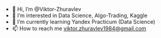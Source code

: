 - 👋 Hi, I’m @Viktor-Zhuravlev
- 👀 I’m interested in Data Science, Algo-Trading, Kaggle
- 🌱 I’m currently learning Yandex Practicum (Data Science)
- 📫 How to reach me viktor.zhuravlev1984@gmail.com

<!---
Viktor-Zhuravlev/Viktor-Zhuravlev is a ✨ special ✨ repository because its `README.md` (this file) appears on your GitHub profile.
You can click the Preview link to take a look at your changes.
--->
